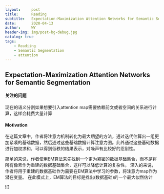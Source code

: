 ```yaml
---
layout:     post
title:      Reading
subtitle:   Expectation-Maximization Attention Networks for Semantic Segmentation
date:       2020-04-13
author:     WY
header-img: img/post-bg-debug.jpg
catalog: true
tags:
    - Readiing
    - Semantic Segmentation
    - attention
---
```


## Expectation-Maximization Attention Networks for Semantic Segmentation

#### 关注的问题
现在的语义分割如果想要引入attention map需要依赖前文或者空间的关系进行计算，这样会耗费大量计算

#### Motivation
在这篇文章中，作者将注意力机制转化为最大期望的方法，通过迭代估算出一组更加紧凑的基础数据，然后通过这些基础数据计算注意力图。此外通过这些基础数据进行加权求和，可以得到低秩的结果表示，对噪声有比较好的忍耐性。

简单的来说，作者使用EM算法来先找到一个更为紧密的数据基础集合，而不是将所有像素作为重建的数据基础集合，这样可以降低计算的复杂性。 深入的来说，作者将用于重建的数据基础作为需要在EM算法中学习的参数，将注意力map作为潜在变量。 在此模式上，EM算法的目标是找出(数据基础)的一个最大似然估计

![]